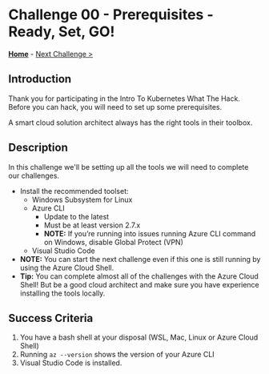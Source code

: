 # Challenge 00 - Prerequisites - Ready, Set, GO!

**[Home](../README.md)** - [Next Challenge >](./Challenge-01.md)

## Introduction

Thank you for participating in the Intro To Kubernetes What The Hack. Before you can hack, you will need to set up some prerequisites.

A smart cloud solution architect always has the right tools in their toolbox.

## Description

In this challenge we'll be setting up all the tools we will need to complete our challenges.

- Install the recommended toolset:
    - Windows Subsystem for Linux
    - Azure CLI 
        - Update to the latest
        - Must be at least version 2.7.x
        - **NOTE:** If you’re running into issues running Azure CLI command on Windows, disable Global Protect (VPN)
    - Visual Studio Code
- **NOTE:** You can start the next challenge even if this one is still running by using the Azure Cloud Shell.
- **Tip:** You can complete almost all of the challenges with the Azure Cloud Shell!  But be a good cloud architect and make sure you have experience installing the tools locally.

## Success Criteria

1. You have a bash shell at your disposal (WSL, Mac, Linux or Azure Cloud Shell)
1. Running `az --version` shows the version of your Azure CLI
1. Visual Studio Code is installed.